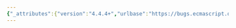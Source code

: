 ```yaml
---
{"_attributes":{"version":"4.4.4+","urlbase":"https://bugs.ecmascript.org/","maintainer":"dherman@mozilla.com"},"bug":{"bug_id":694,"creation_ts":"2012-10-02 14:50:00 -0700","short_desc":"Typo: proeprties -> properties","delta_ts":"2012-10-26 15:34:32 -0700","product":"Draft for 6th Edition","component":"editorial issue","version":"Rev 10: September 27, 2012 Draft","rep_platform":"All","op_sys":"All","bug_status":"RESOLVED","resolution":"FIXED","priority":"Normal","bug_severity":"enhancement","everconfirmed":true,"reporter":{"uid":"kbr","name":"Kenneth Russell"},"assigned_to":{"uid":"allen","name":"Allen Wirfs-Brock"},"long_desc":[{"commentid":1814,"comment_count":0,"who":{"uid":"kbr","name":"Kenneth Russell"},"bug_when":"2012-10-02 14:50:37 -0700","thetext":"There are a few instances of the typo \"proeprties\" in the new typed array sections  of the ES6 draft of September 27, 2012."},{"commentid":2057,"comment_count":1,"who":{"uid":"allen","name":"Allen Wirfs-Brock"},"bug_when":"2012-10-25 16:06:05 -0700","thetext":"corrected in rev 11 editor's draft"},{"commentid":2186,"comment_count":2,"who":{"uid":"allen","name":"Allen Wirfs-Brock"},"bug_when":"2012-10-26 15:34:32 -0700","thetext":"in October 26, 2012 release draft"}]}}
---
```

